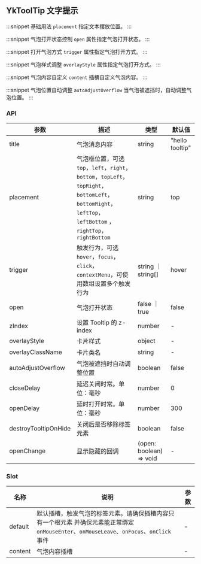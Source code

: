 ## YkToolTip 文字提示

:::snippet
基础用法
`placement` 指定文本摆放位置。
<TooltipDefault/>
:::

:::snippet
气泡打开状态控制
`open` 属性指定气泡打开状态。
<TooltipOpen/>
:::

:::snippet
打开气泡方式
`trigger` 属性指定气泡打开方式。
<TooltipTrigger/>
:::

:::snippet
气泡样式调整
`overlayStyle` 属性指定气泡打开方式。
<TooltipStyle/>
:::

:::snippet
气泡内容自定义
`content` 插槽自定义气泡内容。
<TooltipSlot/>
:::

:::snippet
气泡位置自动调整
`autoAdjustOverflow` 当气泡被遮挡时，自动调整气泡位置。
<TooltipPosition/>
:::

### API

| 参数                 | 描述                                                                                                                                                       | 类型                    | 默认值          |
| -------------------- | ---------------------------------------------------------------------------------------------------------------------------------------------------------- | ----------------------- | --------------- |
| title                | 气泡消息内容                                                                                                                                               | string                  | "hello tooltip" |
| placement            | 气泡框位置，可选 `top`，`left`，`right`，`bottom`，`topLeft`，`topRight`，`bottomLeft`，`bottomRight`，`leftTop`，`leftBottom` ，`rightTop`，`rightBottom` | string                  | top             |
| trigger              | 触发行为，可选 `hover`，`focus`，`click`，`contextMenu`，可使用数组设置多个触发行为                                                                        | string ｜ string[]      | hover           |
| open                 | 气泡打开状态                                                                                                                                               | false ｜ true           | false           |
| zIndex               | 设置 Tooltip 的 z-index                                                                                                                                    | number                  | -               |
| overlayStyle         | 卡片样式                                                                                                                                                   | object                  | -               |
| overlayClassName     | 卡片类名                                                                                                                                                   | string                  | -               |
| autoAdjustOverflow   | 气泡被遮挡时自动调整位置                                                                                                                                   | boolean                 | false           |
| closeDelay           | 延迟关闭时常。单位：毫秒                                                                                                                                   | number                  | 0               |
| openDelay            | 延时打开时常。单位：毫秒                                                                                                                                   | number                  | 300             |
| destroyTooltipOnHide | 关闭后是否移除标签元素                                                                                                                                     | boolean                 | false           |
| openChange           | 显示隐藏的回调                                                                                                                                             | (open: boolean) => void | -               |

### Slot

| 名称    | 说明                                                                                                                                      | 参数 |
| ------- | ----------------------------------------------------------------------------------------------------------------------------------------- | ---- |
| default | 默认插槽，触发气泡的标签元素。请确保插槽内容只有一个根元素 并确保元素能正常绑定 `onMouseEnter`、`onMouseLeave`、`onFocus`、`onClick` 事件 | -    |
| content | 气泡内容插槽                                                                                                                              | -    |
